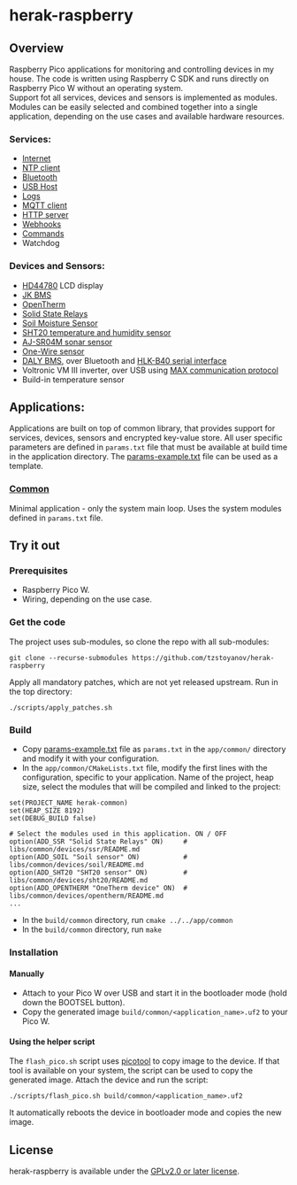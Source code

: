 # herak-raspberry

## Overview
Raspberry Pico applications for monitoring and controlling devices in my house. The code is written
using Raspberry C SDK and runs directly on Raspberry Pico W without an operating system.  
Support fot all services, devices and sensors is implemented as modules. Modules can be easily selected and combined together into a single application, depending on the use cases and available hardware resources.

### Services:
- [Internet](libs/common/services/wifi/README.md)
- [NTP client](libs/common/services/ntp/README.md)
- [Bluetooth](libs/common/services/bt/README.md)
- [USB Host](libs/common/services/usb/README.md)
- [Logs](libs/common/services/log/README.md)
- [MQTT client](libs/common/services/mqtt/README.md)
- [HTTP server](libs/common/services/webserver/README.md)
- [Webhooks](libs/common/services/webhook/README.md)
- [Commands](libs/common/services/syscmd/README.md)
- Watchdog

### Devices and Sensors:
- [HD44780](libs/common/devices/lcd/README.md) LCD display
- [JK BMS](libs/common/devices/bms_jk/README.md)
- [OpenTherm](libs/common/devices/opentherm/README.md)
- [Solid State Relays](libs/common/devices/ssr/README.md)
- [Soil Moisture Sensor](libs/common/devices/soil/README.md)
- [SHT20 temperature and humidity sensor](libs/common/devices/sht20/README.md)
- [AJ-SR04M sonar sensor](libs/common/devices/sonar/README.md)
- [One-Wire sensor](libs/common/devices/one_wire/README.md)
- [DALY BMS](docs/Daly-Communications-Protocol-V1.2.pdf), over Bluetooth and [HLK-B40 serial interface](docs/HLK-B40.pdf)
- Voltronic VM III inverter, over USB using [MAX communication protocol](docs/MAX-Communication-Protocol.pdf)
- Build-in temperature sensor

## Applications:
Applications are built on top of common library, that provides support for services, devices, sensors and
encrypted key-value store. All user specific parameters are defined in `params.txt` file that must
be available at build time in the application directory. The [params-example.txt](app/params_example.txt)
file can be used as a template.

### [Common](app/common/main.c)
Minimal application - only the system main loop. Uses the system modules defined in `params.txt` file.

## Try it out

### Prerequisites
- Raspberry Pico W.
- Wiring, depending on the use case.

### Get the code
The project uses sub-modules, so clone the repo with all sub-modules:
```
git clone --recurse-submodules https://github.com/tzstoyanov/herak-raspberry
```
Apply all mandatory patches, which are not yet released upstream. Run in the top directory:
```
./scripts/apply_patches.sh 
```

### Build
- Copy [params-example.txt](app/params_example.txt) file as `params.txt` in the `app/common/` directory
and modify it with your configuration. 
- In the `app/common/CMakeLists.txt` file, modify the first lines with the configuration, specific to your application. Name of the project, heap size, select the modules that will be compiled and linked to the project:
```
set(PROJECT_NAME herak-common)
set(HEAP_SIZE 8192)
set(DEBUG_BUILD false)

# Select the modules used in this application. ON / OFF
option(ADD_SSR "Solid State Relays" ON)		# libs/common/devices/ssr/README.md
option(ADD_SOIL "Soil sensor" ON)			# libs/common/devices/soil/README.md
option(ADD_SHT20 "SHT20 sensor" ON)			# libs/common/devices/sht20/README.md
option(ADD_OPENTHERM "OneTherm device" ON)	# libs/common/devices/opentherm/README.md
...

```
- In the `build/common` directory, run `cmake ../../app/common`
- In the `build/common` directory, run `make`

### Installation
#### Manually
- Attach to your Pico W over USB and start it in the bootloader mode (hold down the BOOTSEL button).
- Copy the generated image `build/common/<application_name>.uf2` to your Pico W.
#### Using the helper script
The `flash_pico.sh` script uses [picotool](https://github.com/raspberrypi/picotool) to copy image to the device.
If that tool is available on your system, the script can be used to copy the generated image. Attach the device
and run the script:
```
./scripts/flash_pico.sh build/common/<application_name>.uf2
```
It automatically reboots the device in bootloader mode and copies the new image.

## License
herak-raspberry is available under the [GPLv2.0 or later license](LICENSE).
